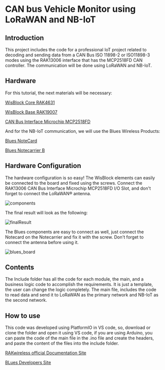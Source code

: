 # CAN bus Vehicle Monitor using LoRaWAN and NB-IoT

## Introduction

This project includes the code for a professional IoT project related to decoding and sending data from a CAN Bus ISO 11898-2 or ISO11898-3 modes using the RAK13006 interface that has the MCP2518FD CAN controller. The communication will be done using LoRaWAN and NB-IoT.

## Hardware

For this tutorial, the next materials will be necessary:

[WisBlock Core RAK4631](https://store.rakwireless.com/products/rak4631-lpwan-node)

[WisBlock Base RAK19007](https://store.rakwireless.com/products/rak19007-wisblock-base-board-2nd-gen)

[CAN Bus Interface Microchip MCP2518FD](https://store.rakwireless.com/products/can-bus-interface-microchip-mcp2518fd-rak13006?_pos=1&_sid=9c882deb0&_ss=r)

And for the NB-IoT communication, we will use the Blues Wireless Products:

[Blues NoteCard](https://shop.blues.io/collections/notecard/products/note-nbgl-500)

[Blues Notecarrier B](https://blues.io/products/notecarrier/notecarrier-b/)

## Hardware Configuration

The hardware configuration is so easy! The WisBlock elements can easily be connected to the board and fixed using the screws. Connect the RAK13006 CAN Bus Interface Microchip MCP2518FD I/O Slot, and don't forget to connect the LoRaWAN® antenna.

![components](https://drive.google.com/file/d/1_-QAPF-9coiXJf-0QmAA-eVBymbUOAAv/view?usp=sharing)

The final result will look as the following:

![finalResult](https://drive.google.com/file/d/1ZxXeD5qLNk9Qdd2K9W3qjFpvYXOpKveH/view?usp=sharing)

The Blues components are easy to connect as well, just connect the Notecard on the Notecarrier and fix it with the screw. Don't forget to connect the antenna before using it.

![blues_board](https://drive.google.com/file/d/16v1RT5-pTJdML-JC3usvS3NPl9aGM01W/view?usp=sharing)


## Contents 

The Include folder has all the code for each module, the main, and a business logic code to accomplish the requirements. It is just a template, the user can change the logic completely. The main file, includes the code to read data and send it to LoRaWAN as the primary network and NB-IoT as the second network.

## How to use

This code was developed using PlatformIO in VS code, so, download or clone the folder and open it using VS code, if you are using Arduino, you can paste the code of the main file in the .ino file and create the headers, and paste the content of the files into the include folder.

[RAKwireless official Documentation Site](https://docs.rakwireless.com/Introduction/)

[BLues Developers Site](https://dev.blues.io/)
